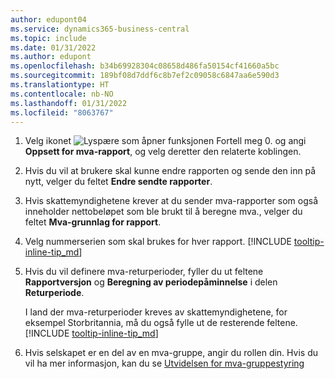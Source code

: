 ```yaml
---
author: edupont04
ms.service: dynamics365-business-central
ms.topic: include
ms.date: 01/31/2022
ms.author: edupont
ms.openlocfilehash: b34b69928304c08658d486fa50154cf41660a5bc
ms.sourcegitcommit: 189bf08d7ddf6c8b7ef2c09058c6847aa6e590d3
ms.translationtype: HT
ms.contentlocale: nb-NO
ms.lasthandoff: 01/31/2022
ms.locfileid: "8063767"
---
```

1. Velg ikonet ![Lyspære som åpner funksjonen Fortell meg 0.](../media/ui-search/search_small.png "Fortell hva du vil gjøre") og angi **Oppsett for mva-rapport**, og velg deretter den relaterte koblingen.  
2. Hvis du vil at brukere skal kunne endre rapporten og sende den inn på nytt, velger du feltet **Endre sendte rapporter**.  
3. Hvis skattemyndighetene krever at du sender mva-rapporter som også inneholder nettobeløpet som ble brukt til å beregne mva., velger du feltet **Mva-grunnlag for rapport**.  
4. Velg nummerserien som skal brukes for hver rapport. [!INCLUDE [tooltip-inline-tip_md](tooltip-inline-tip_md.md)]  
5. Hvis du vil definere mva-returperioder, fyller du ut feltene **Rapportversjon** og **Beregning av periodepåminnelse** i delen **Returperiode**.  

    I land der mva-returperioder kreves av skattemyndighetene, for eksempel Storbritannia, må du også fylle ut de resterende feltene. [!INCLUDE [tooltip-inline-tip_md](tooltip-inline-tip_md.md)]  
6. Hvis selskapet er en del av en mva-gruppe, angir du rollen din. Hvis du vil ha mer informasjon, kan du se [Utvidelsen for mva-gruppestyring](../ui-extensions-vat-group.md)  
